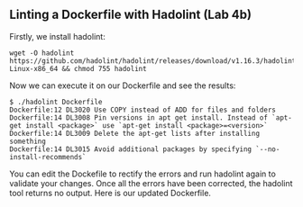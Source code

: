 ## Linting a Dockerfile with Hadolint (Lab 4b)

Firstly, we install hadolint:

    wget -O hadolint https://github.com/hadolint/hadolint/releases/download/v1.16.3/hadolint-Linux-x86_64 && chmod 755 hadolint

Now we can execute it on our Dockerfile and see the results:

    $ ./hadolint Dockerfile
    Dockerfile:12 DL3020 Use COPY instead of ADD for files and folders
    Dockerfile:14 DL3008 Pin versions in apt get install. Instead of `apt-get install <package>` use `apt-get install <package>=<version>`
    Dockerfile:14 DL3009 Delete the apt-get lists after installing something
    Dockerfile:14 DL3015 Avoid additional packages by specifying `--no-install-recommends`

You can edit the Dockefile to rectify the errors and run hadolint again to validate your changes. 
Once all the errors have been corrected, the hadolint tool returns no output. Here is our updated Dockerfile.

